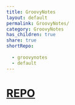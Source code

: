 ```yaml
---
title: GroovyNotes  
layout: default  
permalink: GroovyNotes/  
category: GroovyNotes  
has_children: true  
share: true  
shortRepo:  
  
  - groovynotes  
  - default  
---
```

  
# [REPO](https://github.com/14paxton/GroovyNotes)  